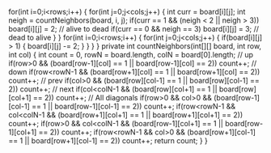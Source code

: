 for(int i=0;i<rows;i++) {
for(int j=0;j<cols;j++) {
int curr = board[i][j];
int neigh = countNeighbors(board, i, j);
if(curr == 1 && (neigh < 2 || neigh > 3)) board[i][j] = 2; // alive to dead
if(curr == 0 && neigh == 3) board[i][j] = 3; // dead to alive
}
}
for(int i=0;i<rows;i++) {
for(int j=0;j<cols;j++) {
if(board[i][j] > 1) {
board[i][j] -= 2;
}
}
}
}
private int countNeighbors(int[][] board, int row, int col) {
int count = 0, rowN = board.length, colN = board[0].length;
// up
if(row>0 && (board[row-1][col] == 1 || board[row-1][col] == 2)) count++;
// down
if(row<rowN-1 && (board[row+1][col] == 1 || board[row+1][col] == 2)) count++;
// prev
if(col>0 && (board[row][col-1] == 1 || board[row][col-1] == 2)) count++;
// next
if(col<colN-1 && (board[row][col+1] == 1 || board[row][col+1] == 2)) count++;
// All diagonals
if(row>0 && col>0 && (board[row-1][col-1] == 1 || board[row-1][col-1] == 2)) count++;
if(row<rowN-1 && col<colN-1 && (board[row+1][col+1] == 1 || board[row+1][col+1] == 2)) count++;
if(row>0 && col<colN-1 && (board[row-1][col+1] == 1 || board[row-1][col+1] == 2)) count++;
if(row<rowN-1 && col>0 && (board[row+1][col-1] == 1 || board[row+1][col-1] == 2)) count++;
return count;
}
}
```